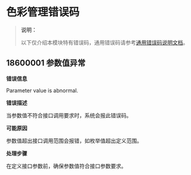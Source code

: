 # 色彩管理错误码

> **说明：**
>
> 以下仅介绍本模块特有错误码，通用错误码请参考[通用错误码说明文档](cj-errorcode-universal.md)。

## 18600001 参数值异常

**错误信息**

Parameter value is abnormal.

**错误描述**

当参数值不符合接口调用要求时，系统会报此错误码。

**可能原因**

参数值超出接口调用范围会报错，如枚举值超出定义范围。

**处理步骤**

在定义接口参数前，确保参数值符合接口参数要求。
